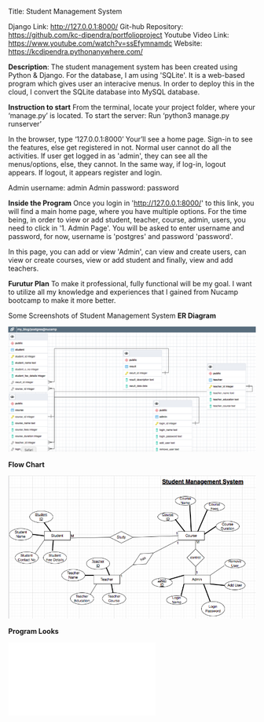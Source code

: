 Title: Student Management System

Django Link: http://127.0.0.1:8000/
Git-hub Repository: https://github.com/kc-dipendra/portfolioproject
Youtube Video Link: https://www.youtube.com/watch?v=ssEfymnamdc
Website: https://kcdipendra.pythonanywhere.com/ 

**Description**: 
The student management system has been created using Python & Django. For the database, I am using 'SQLite'. It is a web-based program which gives user an interacive menus. In order to deploy this in the cloud, I convert the SQLite database into MySQL database.

**Instruction to start**
From the terminal, locate your project folder, where your ‘manage.py’ is located.
To start the server:
Run ‘python3 manage.py runserver’

In the browser, type ‘127.0.0.1:8000’
Your’ll see a home page.
Sign-in to see the features, else get registered in not. Normal user cannot do all the activities.
If user get logged in as 'admin', they can see all the menus/options, else, they cannot.
In the same way, if log-in, logout appears.
If logout, it appears register and login.

Admin username: admin
Admin password: password

**Inside the Program**
Once you login in 'http://127.0.0.1:8000/' to this link, you will find a main home page, where you have multiple options. For the time being, in order to view or add student, teacher, course, admin, users, you need to click in '1. Admin Page'. You will be asked to enter username and password, for now, username is 'postgres' and password 'password'.  

In this page, you  can add or view 'Admin', can view and create users, can view or create courses, view or add student and finally, view and add teachers.

**Furutur Plan**
To make it professional, fully functional will be my goal. I want to utilize all my knowledge and experiences that I gained from Nucamp bootcamp to make it more better. 

Some Screenshots of Student Management System
**ER Diagram**

![Alt text](ER_Diagram.png)


**Flow Chart**

![Alt text](flowchart.png)

**Program Looks**

![Alt text](Screen_Shots.pdf)
